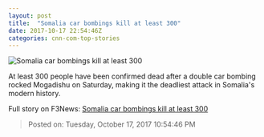 ```yaml
---
layout: post
title:  "Somalia car bombings kill at least 300"
date: 2017-10-17 22:54:46Z
categories: cnn-com-top-stories
---
```


![Somalia car bombings kill at least 300](http://cdn.cnn.com/cnnnext/dam/assets/171015113751-11-mogadishu-somalia-explosion-super-tease.jpg)

At least 300 people have been confirmed dead after a double car bombing rocked Mogadishu on Saturday, making it the deadliest attack in Somalia's modern history.


Full story on F3News: [Somalia car bombings kill at least 300](http://www.f3nws.com/n/jyBNcH)

> Posted on: Tuesday, October 17, 2017 10:54:46 PM
